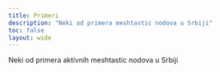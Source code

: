 ```yaml
---
title: Primeri
description: "Neki od primera meshtastic nodova u Srbiji"
toc: false
layout: wide
---
```


<div class="hx:mt-4"></div>

<p class="hx:mb-12 hx:text-center hx:text-lg hx:text-gray-500 hx:dark:text-gray-400">
  Neki od primera aktivnih meshtastic nodova u Srbiji
</p>

<style>
#examples-grid {
  display: grid;
  grid-template-columns: repeat(1, minmax(0, 1fr));
  gap: 1.25rem;
}
@media (min-width: 768px) { #examples-grid { grid-template-columns: repeat(2, 1fr); } }
@media (min-width: 1024px) { #examples-grid { grid-template-columns: repeat(3, 1fr); } }

.example-card {
  position: relative;
  background: color-mix(in srgb, var(--color-card, #ffffff) 98%, transparent);
  border-radius: 1rem;
  overflow: hidden;
  padding: 0;
  box-shadow: 0 6px 18px rgba(0,0,0,0.08);
  transform-origin: center;
  transition: transform .35s cubic-bezier(.2,.9,.25,1), box-shadow .35s;
  cursor: pointer;
}

.card-media {
  position: relative;
  height: 0;
  padding-bottom: 56.25%;
  overflow: hidden;
  perspective: 1200px;
}
.card-media img {
  position: absolute;
  inset: 0;
  width: 100%;
  height: 100%;
  object-fit: cover;
  transform-origin: center;
  transition: transform .6s cubic-bezier(.2,.9,.25,1);
}

.card-body {
  padding: 0.9rem 1rem;
  display: flex;
  align-items: center;
  justify-content: space-between;
  gap: .5rem;
}
.card-title {
  font-weight: 700;
  font-size: 1rem;
  line-height: 1.2;
}

.example-card:hover {
  transform: translateY(-8px) scale(1.02);
  box-shadow: 0 18px 40px rgba(0,0,0,0.14);
}

.reveal {
  opacity: 0;
  transform: translateY(18px) scale(.995);
  transition: opacity .55s ease, transform .55s cubic-bezier(.2,.9,.25,1);
}
.reveal.in-view {
  opacity: 1;
  transform: translateY(0) scale(1);
}

.card-meta { font-size: .85rem; color: #6b7280; }
</style>

<div id="examples-grid">
  <article class="example-card reveal" data-index="0" data-lat="44.8176" data-lon="20.4569">
    <div class="card-media"><img src="/images/showcase/primer1.webp" alt="Beograd"></div>
    <div class="card-body"><h3 class="card-title">Beograd</h3><div class="card-meta">Urbana mreža</div></div>
  </article>

  <article class="example-card reveal" data-index="1" data-lat="44.0947" data-lon="20.1022">
    <div class="card-media"><img src="/images/showcase/primer2.webp" alt="Divčibare"></div>
    <div class="card-body"><h3 class="card-title">Divčibare</h3><div class="card-meta">Planinski čvor</div></div>
  </article>

  <article class="example-card reveal" data-index="2" data-lat="43.2761" data-lon="21.3342">
    <div class="card-media"><img src="/images/showcase/primer3.webp" alt="Kuršumlija"></div>
    <div class="card-body"><h3 class="card-title">Kuršumlija</h3><div class="card-meta">Ruralni čvor</div></div>
  </article>

  <article class="example-card reveal" data-index="3" data-lat="45.3342" data-lon="21.2833">
    <div class="card-media"><img src="/images/showcase/primer4.webp" alt="Vršac"></div>
    <div class="card-body"><h3 class="card-title">Vršac</h3><div class="card-meta">Regionalni čvor</div></div>
  </article>

  <article class="example-card reveal" data-index="4" data-lat="45.4167" data-lon="20.3833">
    <div class="card-media"><img src="/images/showcase/primer5.webp" alt="Banatsko Novo Selo"></div>
    <div class="card-body"><h3 class="card-title">Banatsko Novo Selo</h3><div class="card-meta">Poljoprivredni nod</div></div>
  </article>

  <article class="example-card reveal" data-index="5" data-lat="44.8694" data-lon="20.6500">
    <div class="card-media"><img src="/images/showcase/primer6.webp" alt="Pančevo"></div>
    <div class="card-body"><h3 class="card-title">Pančevo</h3><div class="card-meta">Industrijski čvor</div></div>
  </article>

  <article class="example-card reveal" data-index="6" data-lat="45.3342" data-lon="21.2833">
    <div class="card-media"><img src="/images/showcase/primer7.webp" alt="Vršac 2"></div>
    <div class="card-body"><h3 class="card-title">Vršac</h3><div class="card-meta">Ojačani signal</div></div>
  </article>

  <article class="example-card reveal" data-index="7" data-lat="44.8678" data-lon="20.5330">
    <div class="card-media"><img src="/images/showcase/primer8.webp" alt="Borča"></div>
    <div class="card-body"><h3 class="card-title">Borča</h3><div class="card-meta">Suburbani nod</div></div>
  </article>
</div>

<script>
(function(){
  const cards = Array.from(document.querySelectorAll('.example-card.reveal'));
  const obs = new IntersectionObserver((entries, o) => {
    entries.forEach(entry => {
      if (entry.isIntersecting) {
        const el = entry.target;
        const i = Number(el.dataset.index || 0);
        setTimeout(()=> el.classList.add('in-view'), i * 70);
        o.unobserve(el);
      }
    });
  }, { threshold: 0.12 });

  cards.forEach(c => obs.observe(c));
})();

(function(){
  document.querySelectorAll('.example-card').forEach(card => {
    const media = card.querySelector('.card-media img');
    let rect, w, h;
    function updateRect(){ rect = card.getBoundingClientRect(); w = rect.width; h = rect.height; }

    card.addEventListener('mousemove', e => {
      updateRect();
      const x = (e.clientX - rect.left) - w/2;
      const y = (e.clientY - rect.top) - h/2;
      const rx = (y / h) * -6;
      const ry = (x / w) * 8;
      card.style.transform = `perspective(900px) rotateX(${rx}deg) rotateY(${ry}deg) translateZ(6px)`;
      const imgTx = (x / w) * -8;
      const imgTy = (y / h) * -6;
      media.style.transform = `translate3d(${imgTx}px, ${imgTy}px, 20px) scale(1.03)`;
    });

    card.addEventListener('mouseleave', () => {
      card.style.transform = '';
      media.style.transform = '';
    });

    card.addEventListener('click', () => {
      const lat = card.dataset.lat;
      const lon = card.dataset.lon;
      const url = `https://www.openstreetmap.org/?mlat=${lat}&mlon=${lon}#map=15/${lat}/${lon}`;
      window.open(url, '_blank');
    });
  });
})();
</script>

